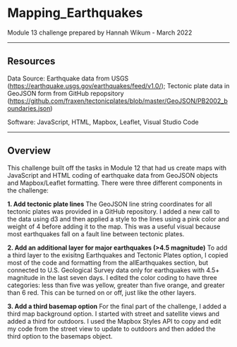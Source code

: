 # Mapping_Earthquakes
Module 13 challenge prepared by Hannah Wikum - March 2022
___
## Resources
Data Source: Earthquake data from USGS (https://earthquake.usgs.gov/earthquakes/feed/v1.0/); Tectonic plate data in GeoJSON form from GitHub repopsitory (https://github.com/fraxen/tectonicplates/blob/master/GeoJSON/PB2002_boundaries.json)

Software: JavaScript, HTML, Mapbox, Leaflet, Visual Studio Code
___
## Overview
This challenge built off the tasks in Module 12 that had us create maps with JavaScript and HTML coding of earthquake data from GeoJSON objects and Mapbox/Leaflet formatting. There were three different components in the challenge:
  
  **1. Add tectonic plate lines**
  The GeoJSON line string coordinates for all tectonic plates was provided in a GitHub repository. I added a new call to the data using d3 and then applied a style to the lines using a pink color and weight of 4 before adding it to the map. This was a useful visual because most earthquakes fall on a fault line between tectonic plates.
  
  **2. Add an additional layer for major earthquakes (>4.5 magnitude)**
  To add a third layer to the exisitng Earthquakes and Tectonic Plates option, I copied most of the code and formatting from the allEarthquakes section, but connected to U.S. Geological Survey data only for earthquakes with 4.5+ magnitude in the last seven days. I edited the color coding to have three categories: less than five was yellow, greater than five orange, and greater than 6 red. This can be turned on or off, just like the other layers.
  
  **3. Add a third basemap option**
  For the final part of the challenge, I added a third map background option. I started with street and satellite views and added a third for outdoors. I used the Mapbox Styles API to copy and edit my code from the street view to update to outdoors and then added the third option to the basemaps object.
  
  
